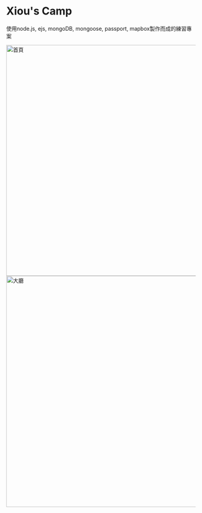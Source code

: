 # Xiou's Camp

使用node.js, ejs, mongoDB, mongoose, passport, mapbox製作而成的練習專案

<img width="612" alt="首頁" src="https://user-images.githubusercontent.com/77271966/185402999-1822e654-30f7-4e2e-8bc4-f678cf9c8c33.png">

<img width="613" alt="大廳" src="https://user-images.githubusercontent.com/77271966/185402976-0b35eaca-d59b-4afb-ab01-bc72fb0772dd.png">